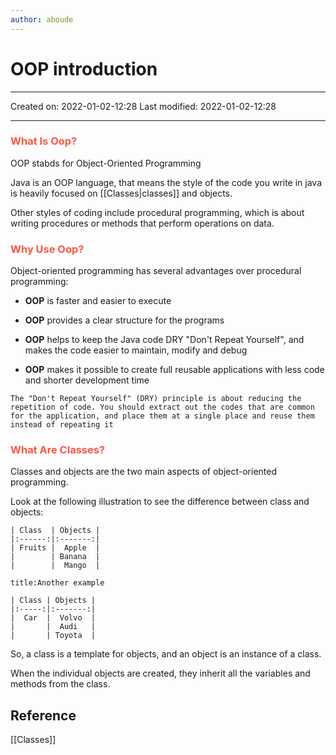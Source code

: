 ```yaml
---
author: aboude
---
```

# OOP introduction
___

Created on: 2022-01-02-12:28
Last modified: 2022-01-02-12:28

___
### <span style="color: #ff5545;text-transform: capitalize;">what is oop?</span>
OOP stabds for Object-Oriented Programming

Java is an OOP language, that means the style of the code you write in java is heavily focused on [[Classes|classes]] and objects.

Other styles of coding include procedural programming, which is about writing procedures or methods that perform operations on data.

### <span style="color: #ff5545;text-transform: capitalize;">Why use oop?</span>
Object-oriented programming has several advantages over procedural programming:
* **OOP** is faster and easier to execute

* **OOP** provides a clear structure for the programs
* **OOP** helps to keep the Java code DRY "Don't Repeat Yourself", and makes the code easier to maintain, modify and debug
* **OOP** makes it possible to create full reusable applications with less code and shorter development time

```ad-note
The "Don't Repeat Yourself" (DRY) principle is about reducing the repetition of code. You should extract out the codes that are common for the application, and place them at a single place and reuse them instead of repeating it
```

### <span style="color: #ff5545;text-transform: capitalize;">What are classes?</span>
Classes and objects are the two main aspects of object-oriented programming.

Look at the following illustration to see the difference between class and objects:
```ad-example
| Class  | Objects |
|:------:|:-------:|
| Fruits |  Apple  |
|        | Banana  |
|        |  Mango  |

```
```ad-example
title:Another example

| Class | Objects |
|:-----:|:-------:|
|  Car  |  Volvo  |
|       |  Audi   |
|       | Toyota  |
```
So, a class is a template for objects, and an object is an instance of a class.

When the individual objects are created, they inherit all the variables and methods from the class.

## Reference
[[Classes]]